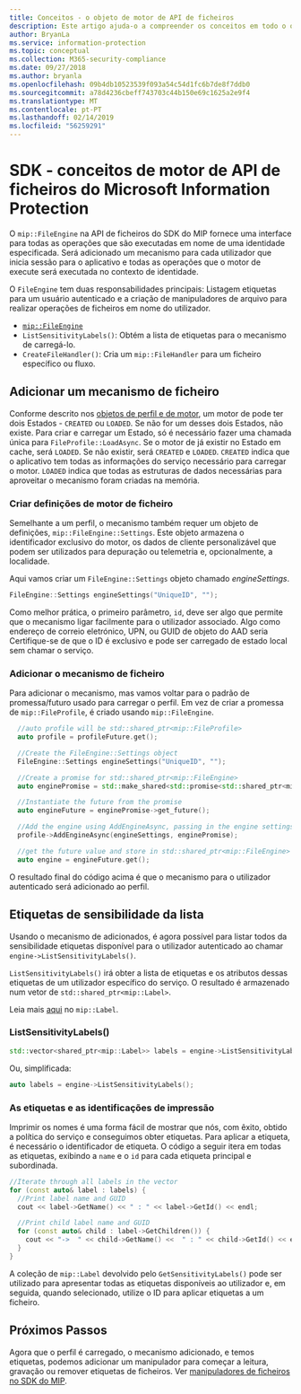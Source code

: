 ```yaml
---
title: Conceitos - o objeto de motor de API de ficheiros
description: Este artigo ajuda-o a compreender os conceitos em todo o objeto de motor de arquivo, o que é criada durante a inicialização do aplicativo.
author: BryanLa
ms.service: information-protection
ms.topic: conceptual
ms.collection: M365-security-compliance
ms.date: 09/27/2018
ms.author: bryanla
ms.openlocfilehash: 09b4db10523539f093a54c54d1fc6b7de8f7ddb0
ms.sourcegitcommit: a78d4236cbeff743703c44b150e69c1625a2e9f4
ms.translationtype: MT
ms.contentlocale: pt-PT
ms.lasthandoff: 02/14/2019
ms.locfileid: "56259291"
---
```

# <a name="microsoft-information-protection-sdk---file-api-engine-concepts"></a>SDK - conceitos de motor de API de ficheiros do Microsoft Information Protection

O `mip::FileEngine` na API de ficheiros do SDK do MIP fornece uma interface para todas as operações que são executadas em nome de uma identidade especificada. Será adicionado um mecanismo para cada utilizador que inicia sessão para o aplicativo e todas as operações que o motor de execute será executada no contexto de identidade.

O `FileEngine` tem duas responsabilidades principais: Listagem etiquetas para um usuário autenticado e a criação de manipuladores de arquivo para realizar operações de ficheiros em nome do utilizador. 

- [`mip::FileEngine`](reference/class_mip_fileengine.md)
- `ListSensitivityLabels()`: Obtém a lista de etiquetas para o mecanismo de carregá-lo.
- `CreateFileHandler()`: Cria um `mip::FileHandler` para um ficheiro específico ou fluxo.

## <a name="add-a-file-engine"></a>Adicionar um mecanismo de ficheiro

Conforme descrito nos [objetos de perfil e de motor](concept-profile-engine-cpp.md), um motor de pode ter dois Estados - `CREATED` ou `LOADED`. Se não for um desses dois Estados, não existe. Para criar e carregar um Estado, só é necessário fazer uma chamada única para `FileProfile::LoadAsync`. Se o motor de já existir no Estado em cache, será `LOADED`. Se não existir, será `CREATED` e `LOADED`. `CREATED` indica que o aplicativo tem todas as informações do serviço necessário para carregar o motor. `LOADED` indica que todas as estruturas de dados necessárias para aproveitar o mecanismo foram criadas na memória.

### <a name="create-file-engine-settings"></a>Criar definições de motor de ficheiro

Semelhante a um perfil, o mecanismo também requer um objeto de definições, `mip::FileEngine::Settings`. Este objeto armazena o identificador exclusivo do motor, os dados de cliente personalizável que podem ser utilizados para depuração ou telemetria e, opcionalmente, a localidade.

Aqui vamos criar um `FileEngine::Settings` objeto chamado *engineSettings*. 

```cpp
FileEngine::Settings engineSettings("UniqueID", "");
```

Como melhor prática, o primeiro parâmetro, `id`, deve ser algo que permite que o mecanismo ligar facilmente para o utilizador associado. Algo como endereço de correio eletrónico, UPN, ou GUID de objeto do AAD seria Certifique-se de que o ID é exclusivo e pode ser carregado de estado local sem chamar o serviço.

### <a name="add-the-file-engine"></a>Adicionar o mecanismo de ficheiro

Para adicionar o mecanismo, mas vamos voltar para o padrão de promessa/futuro usado para carregar o perfil. Em vez de criar a promessa de `mip::FileProfile`, é criado usando `mip::FileEngine`.

```cpp
  //auto profile will be std::shared_ptr<mip::FileProfile>
  auto profile = profileFuture.get();

  //Create the FileEngine::Settings object
  FileEngine::Settings engineSettings("UniqueID", "");

  //Create a promise for std::shared_ptr<mip::FileEngine>
  auto enginePromise = std::make_shared<std::promise<std::shared_ptr<mip::FileEngine>>>();

  //Instantiate the future from the promise
  auto engineFuture = enginePromise->get_future();

  //Add the engine using AddEngineAsync, passing in the engine settings and the promise
  profile->AddEngineAsync(engineSettings, enginePromise);

  //get the future value and store in std::shared_ptr<mip::FileEngine>
  auto engine = engineFuture.get();
```

O resultado final do código acima é que o mecanismo para o utilizador autenticado será adicionado ao perfil.

## <a name="list-sensitivity-labels"></a>Etiquetas de sensibilidade da lista

Usando o mecanismo de adicionados, é agora possível para listar todos da sensibilidade etiquetas disponível para o utilizador autenticado ao chamar `engine->ListSensitivityLabels()`.

`ListSensitivityLabels()` irá obter a lista de etiquetas e os atributos dessas etiquetas de um utilizador específico do serviço. O resultado é armazenado num vetor de `std::shared_ptr<mip::Label>`.

Leia mais [aqui]() no `mip::Label`.

### <a name="listsensitivitylabels"></a>ListSensitivityLabels()

```cpp
std::vector<shared_ptr<mip::Label>> labels = engine->ListSensitivityLabels();
```

Ou, simplificada:

```cpp
auto labels = engine->ListSensitivityLabels();
```

### <a name="print-the-labels-and-ids"></a>As etiquetas e as identificações de impressão

Imprimir os nomes é uma forma fácil de mostrar que nós, com êxito, obtido a política do serviço e conseguimos obter etiquetas. Para aplicar a etiqueta, é necessário o identificador de etiqueta. O código a seguir itera em todas as etiquetas, exibindo a `name` e o `id` para cada etiqueta principal e subordinada.

```cpp
//Iterate through all labels in the vector
for (const auto& label : labels) {
  //Print label name and GUID
  cout << label->GetName() << " : " << label->GetId() << endl;

  //Print child label name and GUID
  for (const auto& child : label->GetChildren()) {
    cout << "->  " << child->GetName() <<  " : " << child->GetId() << endl;
  }
}
```

A coleção de `mip::Label` devolvido pelo `GetSensitivityLabels()` pode ser utilizado para apresentar todas as etiquetas disponíveis ao utilizador e, em seguida, quando selecionado, utilize o ID para aplicar etiquetas a um ficheiro.

## <a name="next-steps"></a>Próximos Passos

Agora que o perfil é carregado, o mecanismo adicionado, e temos etiquetas, podemos adicionar um manipulador para começar a leitura, gravação ou remover etiquetas de ficheiros. Ver [manipuladores de ficheiros no SDK do MIP](concept-handler-file-cpp.md).

